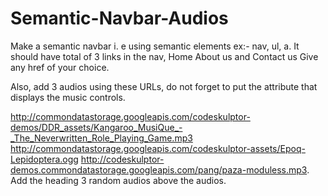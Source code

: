# Semantic-Navbar-Audios

Make a semantic navbar i. e using semantic elements ex:- nav, ul, a. It should have total of 3 links in the nav, Home About us and Contact us Give any href of your choice.

Also, add 3 audios using these URLs, do not forget to put the attribute that displays the music controls.

http://commondatastorage.googleapis.com/codeskulptor-demos/DDR_assets/Kangaroo_MusiQue_-_The_Neverwritten_Role_Playing_Game.mp3
http://commondatastorage.googleapis.com/codeskulptor-assets/Epoq-Lepidoptera.ogg
http://codeskulptor-demos.commondatastorage.googleapis.com/pang/paza-moduless.mp3.
Add the heading 3 random audios above the audios.
